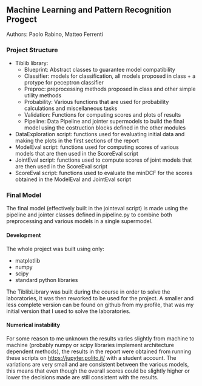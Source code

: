 ## Machine Learning and Pattern Recognition Progect
Authors: Paolo Rabino, Matteo Ferrenti

### Project Structure
* Tiblib library:  
    * Blueprint: Abstract classes to guarantee model compatibility
    * Classifier: models for classification, all models proposed in class + a protype for peceptron classifier
    * Preproc: preprocessing methods proposed in class and other simple utility methods
    * Probability: Various functions that are used for probability calculations and miscellaneous tasks
    * Validation: Functions for computing scores and plots of results
    * Pipeline: Data Pipeline and jointer supermodels to build the final model using the costruction blocks defined in the other modules
* DataExploration script: functions used for evaluating initial data and making the plots in the first sections of the report
* ModelEval script: functions used for computing scores of various models that are then used in the ScoreEval script
* JointEval script: functions used to compute scores of joint models that are then used in the ScoreEval script
* ScoreEval script: functions used to evaluate the minDCF for the scores obtained in the ModelEval and JointEval script

### Final Model
The final model (effectively built in the jointeval script) is made using the
pipeline and jointer classes defined in pipeline.py to combine both preprocessing and various models
in a single supermodel.

#### Development
The whole project was built using only:
* matplotlib
* numpy
* scipy 
* standard python libraries    

The TiblibLibrary was built during the course in order to solve the
laboratories, it was then reworked to be used for the project.
A smaller and less complete version can be found on github from my profile, that was my initial version that I used to solve the laboratories.

#### Numerical instability

For some reason to me unknown the results varies slightly from machine to machine (probably numpy or scipy libraries implement architecture dependent methods),
the results in the report were obtained from running these scripts
on https://jupyter.polito.it/ with a student account.
The variations are very small and are consistent between the
various models, this means that even though the overall scores could be slightly
higher or lower the decisions made are still consistent with the results.